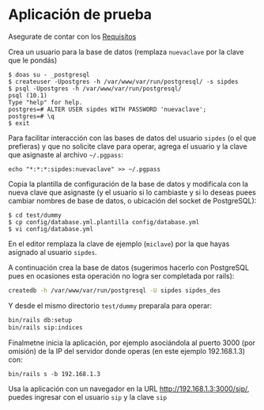 # Aplicación de prueba

Asegurate de contar con los [Requisitos](https://github.com/pasosdeJesus/sip/wiki/Requisitos)

Crea un usuario para la base de datos (remplaza ```nuevaclave``` por la clave que le pondás)
```
$ doas su - _postgresql
$ createuser -Upostgres -h /var/www/var/run/postgresql/ -s sipdes
$ psql -Upostgres -h /var/www/var/run/postgresql/
psql (10.1)
Type "help" for help.
postgres=# ALTER USER sipdes WITH PASSWORD 'nuevaclave';
postgres=# \q
$ exit
```
Para facilitar interacción con las bases de datos del usuario ```sipdes``` (o el que prefieras) y que no solicite clave para operar, agrega el usuario y la clave que asignaste al archivo ```~/.pgpass```:
```
echo "*:*:*:sipdes:nuevaclave" >> ~/.pgpass
```
Copia la plantilla de configuración de la base de datos y modificala con la nueva clave que asignaste (y el usuario si lo cambiaste y si lo deseas puees cambiar nombres de base de datos, o ubicación del socket de PostgreSQL):
```
$ cd test/dummy
$ cp config/database.yml.plantilla config/database.yml
$ vi config/database.yml
```
En el editor remplaza la clave de ejemplo (```miclave```) por la que hayas asignado al usuario ```sipdes```.

A continuación  crea la base de datos (sugerimos hacerlo con PostgreSQL pues en ocasiones esta operación no logra ser completada por rails):
```sh
createdb -h /var/www/var/run/postgresql -U sipdes sipdes_des
```
Y desde el mismo directorio ```test/dummy``` preparala para operar:
```sh
bin/rails db:setup
bin/rails sip:indices
```

Finalmetne inicia la aplicación, por ejemplo asociándola al puerto 3000 (por omisión) de la IP del servidor donde operas (en este ejemplo 192.168.1.3) con:
```
bin/rails s -b 192.168.1.3
```

Usa la aplicación con un navegador en la URL http://192.168.1.3:3000/sip/, puedes ingresar con el usuario ```sip``` y la clave ```sip```


